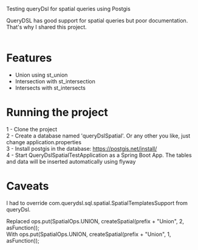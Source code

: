 Testing queryDsl for spatial queries using Postgis <br/>

QueryDSL has good support for spatial queries but poor documentation.<br/>
That's why I shared this project.<br/><br/>


# Features
- Union using st_union
- Intersection with st_intersection
- Intersects with st_intersects


# Running the project
1 - Clone the project <br/>
2 - Create a database named 'queryDslSpatial'. Or any other you like, just change application.properties <br/>
3 - Install postgis in the database: https://postgis.net/install/ <br/>
4 - Start QueryDslSpatialTestApplication as a Spring Boot App. The tables and data will be inserted automatically using flyway <br/>


# Caveats
I had to override com.querydsl.sql.spatial.SpatialTemplatesSupport from queryDsl. <br/>

Replaced
ops.put(SpatialOps.UNION, createSpatial(prefix + "Union", 2, asFunction));
<br/>
With
ops.put(SpatialOps.UNION, createSpatial(prefix + "Union", 1, asFunction));


